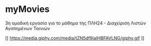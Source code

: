 # myMovies
3η ομαδική εργασία για το μάθημα της ΠΛΗ24 - Διαχείριση Λιστών Αγαπημένων Ταινιών

[[ https://media.giphy.com/media/tZN5df9jaIHBFAVLNG/giphy.gif ]]
